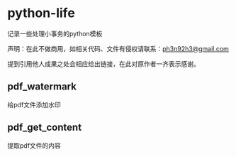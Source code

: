 # python-life
记录一些处理小事务的python模板

声明：在此不做商用，如相关代码、文件有侵权请联系：ph3n92h3@gmail.com

提到引用他人成果之处会相应给出链接，在此对原作者一齐表示感谢。

## pdf_watermark
给pdf文件添加水印

## pdf_get_content
提取pdf文件的内容
